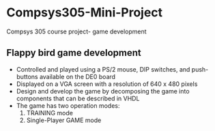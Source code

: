 # Compsys305-Mini-Project
Compsys 305 course project- game development

## Flappy bird game development 
- Controlled and played using a PS/2 mouse, DIP switches, and push- buttons available on the DE0 board
- Displayed on a VGA screen with a resolution of 640 x 480 pixels
- Design and develop the game by decomposing the game into components that can be described in VHDL
- The game has two operation modes:
    1. TRAINING mode
    2. Single-Player GAME mode
